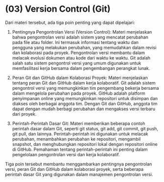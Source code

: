 # (03) Version Control (Git)

Dari materi tersebut, ada tiga poin penting yang dapat dipelajari:

1. Pentingnya Pengontrolan Versi (Version Control):
Materi menjelaskan bahwa pengontrolan versi adalah sistem yang mencatat perubahan pada file atau folder. Ini termasuk informasi tentang waktu dan pengguna yang melakukan perubahan, yang memudahkan dalam revisi dan kolaborasi pada proyek. Pengontrolan versi membantu dalam melacak evolusi dokumen atau kode dari waktu ke waktu. Git adalah salah satu sistem pengontrol versi yang umum digunakan untuk memfasilitasi kerja bersama dalam pengembangan perangkat lunak.

2. Peran Git dan GitHub dalam Kolaborasi Proyek:
Materi menjelaskan tentang peran Git dan GitHub dalam kerja kolaboratif. Git adalah sistem pengontrol versi yang memungkinkan tim pengembang bekerja bersama dalam mengelola perubahan pada proyek. GitHub adalah platform penyimpanan online yang memungkinkan repositori untuk disimpan dan diakses oleh berbagai anggota tim. Dengan Git dan GitHub, anggota tim dapat dengan mudah berbagi perubahan dan mengakses versi terbaru dari proyek.

3. Perintah-Perintah Dasar Git:
Materi memberikan beberapa contoh perintah dasar dalam Git, seperti git status, git add, git commit, git push, git pull, dan lainnya. Perintah-perintah ini digunakan untuk melacak perubahan, menambahkan perubahan ke repositori, mengambil snapshot, dan menghubungkan repositori lokal dengan repositori online di GitHub. Pemahaman tentang perintah-perintah ini penting dalam pengelolaan pengontrolan versi dan kerja kolaboratif.

Tiga poin tersebut membantu menggambarkan pentingnya pengontrolan versi, peran Git dan GitHub dalam kolaborasi proyek, serta beberapa perintah dasar Git yang digunakan dalam manajemen pengontrolan versi.
